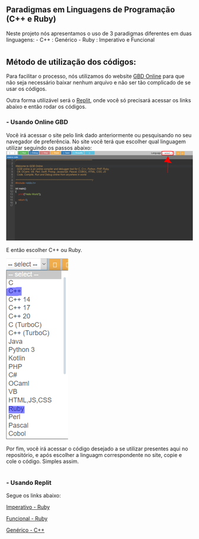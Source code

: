 ##  Paradigmas em Linguagens de Programação (C++ e Ruby)
Neste projeto nós apresentamos o uso de 3 paradigmas diferentes em duas linguagens:
        - C++ : Genérico
        - Ruby : Imperativo e Funcional
#
## Método de utilização dos códigos:
Para facilitar o processo, nós utilizamos do website [GBD Online](https://www.onlinegdb.com) para que não seja necessário baixar nenhum arquivo e não ser tão complicado de se usar os códigos.

Outra forma utilizável será o [Replit](https://replit.com/~), onde você só precisará acessar os links abaixo e então rodar os códigos.

  ### - Usando Online GBD
  Você irá acessar o site pelo link dado anteriormente ou pesquisando no seu navegador de preferência. No site você terá que escolher qual linguagem utilizar seguindo os passos abaixo:
  ![imagem](https://github.com/Anak1n098/Paradigmas-em-Linguagens/blob/main/imagens/img1.png)

  E então escolher C++ ou Ruby.
  
  ![imagem](https://github.com/Anak1n098/Paradigmas-em-Linguagens/blob/main/imagens/img2.png)

  Por fim, você irá acessar o código desejado a se utilizar presentes aqui no repositório, e após escolher a linguagm correspondente no site, copie e cole o código. Simples assim.
#
 ### - Usando Replit
 Segue os links abaixo:
 
 [Imperativo - Ruby](https://replit.com/@nicolassalvado2/Imperativo-Ruby)
        
 [Funcional - Ruby](https://replit.com/@nicolassalvado2/Funcional-Ruby#main.rb)
        
 [Genérico - C++](https://replit.com/@nicolassalvado2/Generico-C#main.cpp)

